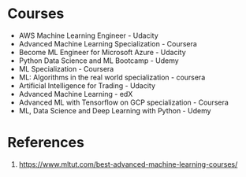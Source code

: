 # Courses
- AWS Machine Learning Engineer - Udacity
- Advanced Machine Learning Specialization - Coursera
- Become ML Engineer for Microsoft Azure - Udacity
- Python Data Science  and ML Bootcamp - Udemy
- ML Specialization - Coursera
- ML: Algorithms in the real world specialization - coursera
- Artificial Intelligence for Trading - Udacity
- Advanced Machine Learning - edX
- Advanced ML with Tensorflow on GCP specialization - Coursera
- ML, Data Science and Deep Learning with Python - Udemy


# References
1. https://www.mltut.com/best-advanced-machine-learning-courses/
